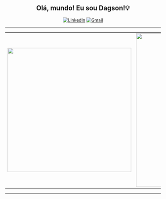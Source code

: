 <div style="text-align: center"> 

## Olá, mundo! Eu sou Dagson!💡

[![LinkedIn](https://img.shields.io/badge/LinkedIn-0077B5?style=for-the-badge&logo=linkedin&logoColor=white)](https://www.linkedin.com/in/dagson1?lipi=urn%3Ali%3Apage%3Ad_flagship3_profile_view_base_contact_details%3Bo1UUuXU0R%2BiFslf43DrDtA%3D%3D)
[![Gmail](https://img.shields.io/badge/Gmail-D14836?style=for-the-badge&logo=gmail&logoColor=white)](mailto:dagson.g.01@gmail.com)

</div>

---

<center>
  <table>
    <tr>
        <td><img width="400px" align="center" src="https://github-readme-stats.vercel.app/api/top-langs/?username=Dags0n&hide=html&layout=compact&theme=dark" /></td>
        <td><img width="495px" align="center" src="https://github-readme-stats.vercel.app/api?username=Dags0n&theme=dark" /></td>
    </tr>   
  </table>
</center>

---
